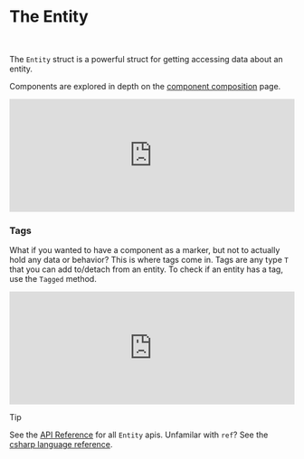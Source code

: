 # The Entity

<br/>

The `Entity` struct is a powerful struct for getting accessing data about an entity.

Components are explored in depth on the [component composition](/cookbook/component-composition.html) page.

<iframe src="https://itsbuggingme.github.io/InteractiveDocHosting/?code=using%20World%20world%20%3D%20new%28%29%3B%0AEntity%20e%20%3D%20world.Create%28new%20Name%28%22Ryland%20Grace%22%29%2C%20new%20Occupation%28%22Teacher%22%29%29%3B%0A%0AConsole.WriteLine%28%22Old%20Job%3A%20%22%20%2B%20e.Get%3COccupation%3E%28%29.Title%29%3B%0A%0A%2F%2F%20ref%20is%20used%20so%20we%20can%20modify%20the%20struct%20in%20memory%0A%2F%2F%20otherwise%2C%20we%20would%20be%20only%20modifying%20a%20copy%0Aref%20Occupation%20job%20%3D%20ref%20e.Get%3COccupation%3E%28%29%3B%0Ajob.Title%20%3D%20%22Researcher%22%3B%0A%0AConsole.WriteLine%28%22New%20Job%3A%20%22%20%2B%20e.Get%3COccupation%3E%28%29.Title%29%3B%0A%0Arecord%20struct%20Name%28string%20Value%29%3B%0Arecord%20struct%20Occupation%28string%20Title%29%3B&spans=5%7Ckeyword%7C1%7Cwhitespace%7C5%7Cclass-name%7C1%7Cwhitespace%7C5%7Clocal-name%7C1%7Cwhitespace%7C1%7Coperator%7C1%7Cwhitespace%7C3%7Ckeyword%7C1%7Cpunctuation%7C1%7Cpunctuation%7C1%7Cpunctuation%7C1%7Cwhitespace%7C6%7Cstruct-name%7C1%7Cwhitespace%7C1%7Clocal-name%7C1%7Cwhitespace%7C1%7Coperator%7C1%7Cwhitespace%7C5%7Clocal-name%7C1%7Coperator%7C6%7Cmethod-name%7C1%7Cpunctuation%7C3%7Ckeyword%7C1%7Cwhitespace%7C4%7Crecord-struct-name%7C1%7Cpunctuation%7C14%7Cstring%7C1%7Cpunctuation%7C1%7Cpunctuation%7C1%7Cwhitespace%7C3%7Ckeyword%7C1%7Cwhitespace%7C10%7Crecord-struct-name%7C1%7Cpunctuation%7C9%7Cstring%7C1%7Cpunctuation%7C1%7Cpunctuation%7C1%7Cpunctuation%7C2%7Cwhitespace%7C7%7Cclass-name%7C1%7Coperator%7C9%7Cmethod-name%7C1%7Cpunctuation%7C11%7Cstring%7C1%7Cwhitespace%7C1%7Coperator%7C1%7Cwhitespace%7C1%7Clocal-name%7C1%7Coperator%7C3%7Cmethod-name%7C1%7Cpunctuation%7C10%7Crecord-struct-name%7C1%7Cpunctuation%7C1%7Cpunctuation%7C1%7Cpunctuation%7C1%7Coperator%7C5%7Cproperty-name%7C1%7Cpunctuation%7C1%7Cpunctuation%7C2%7Cwhitespace%7C52%7Ccomment%7C1%7Cwhitespace%7C47%7Ccomment%7C1%7Cwhitespace%7C3%7Ckeyword%7C1%7Cwhitespace%7C10%7Crecord-struct-name%7C1%7Cwhitespace%7C3%7Clocal-name%7C1%7Cwhitespace%7C1%7Coperator%7C1%7Cwhitespace%7C3%7Ckeyword%7C1%7Cwhitespace%7C1%7Clocal-name%7C1%7Coperator%7C3%7Cmethod-name%7C1%7Cpunctuation%7C10%7Crecord-struct-name%7C1%7Cpunctuation%7C1%7Cpunctuation%7C1%7Cpunctuation%7C1%7Cpunctuation%7C1%7Cwhitespace%7C3%7Clocal-name%7C1%7Coperator%7C5%7Cproperty-name%7C1%7Cwhitespace%7C1%7Coperator%7C1%7Cwhitespace%7C12%7Cstring%7C1%7Cpunctuation%7C2%7Cwhitespace%7C7%7Cclass-name%7C1%7Coperator%7C9%7Cmethod-name%7C1%7Cpunctuation%7C11%7Cstring%7C1%7Cwhitespace%7C1%7Coperator%7C1%7Cwhitespace%7C1%7Clocal-name%7C1%7Coperator%7C3%7Cmethod-name%7C1%7Cpunctuation%7C10%7Crecord-struct-name%7C1%7Cpunctuation%7C1%7Cpunctuation%7C1%7Cpunctuation%7C1%7Coperator%7C5%7Cproperty-name%7C1%7Cpunctuation%7C1%7Cpunctuation%7C2%7Cwhitespace%7C6%7Ckeyword%7C1%7Cwhitespace%7C6%7Ckeyword%7C1%7Cwhitespace%7C4%7Crecord-struct-name%7C1%7Cpunctuation%7C6%7Ckeyword%7C1%7Cwhitespace%7C5%7Cparameter-name%7C1%7Cpunctuation%7C1%7Cpunctuation%7C1%7Cwhitespace%7C6%7Ckeyword%7C1%7Cwhitespace%7C6%7Ckeyword%7C1%7Cwhitespace%7C10%7Crecord-struct-name%7C1%7Cpunctuation%7C6%7Ckeyword%7C1%7Cwhitespace%7C5%7Cparameter-name%7C1%7Cpunctuation%7C1%7Cpunctuation&output=Old%20Job%3A%20Teacher%0ANew%20Job%3A%20Researcher%0A" onload='javascript:(function(o){window.addEventListener("message", function(event){if(event.data.type=="setHeight"){o.style.height=event.data.height+"px";}});}(this));' style="height:200px;width:100%;border:none;overflow:hidden;"></iframe>

### Tags

What if you wanted to have a component as a marker, but not to actually hold any data or behavior? This is where tags come in. Tags are any type `T` that you can add to/detach from an entity. To check if an entity has a tag, use the `Tagged` method.

<iframe src="https://itsbuggingme.github.io/InteractiveDocHosting/?code=using%20World%20world%20%3D%20new%28%29%3B%0AEntity%20e%20%3D%20world.Create%28%29%3B%0Ae.Tag%3CMyTag%3E%28%29%3B%0AConsole.WriteLine%28e.Tagged%3CMyTag%3E%28%29%29%3B%0A%0Ae.Detach%3CMyTag%3E%28%29%3B%0AConsole.WriteLine%28e.Tagged%3CMyTag%3E%28%29%29%3B%0A%0Astruct%20MyTag%3B&spans=5%7Ckeyword%7C1%7Cwhitespace%7C5%7Cclass-name%7C1%7Cwhitespace%7C5%7Clocal-name%7C1%7Cwhitespace%7C1%7Coperator%7C1%7Cwhitespace%7C3%7Ckeyword%7C1%7Cpunctuation%7C1%7Cpunctuation%7C1%7Cpunctuation%7C1%7Cwhitespace%7C6%7Cstruct-name%7C1%7Cwhitespace%7C1%7Clocal-name%7C1%7Cwhitespace%7C1%7Coperator%7C1%7Cwhitespace%7C5%7Clocal-name%7C1%7Coperator%7C6%7Cmethod-name%7C1%7Cpunctuation%7C1%7Cpunctuation%7C1%7Cpunctuation%7C1%7Cwhitespace%7C1%7Clocal-name%7C1%7Coperator%7C3%7Cmethod-name%7C1%7Cpunctuation%7C5%7Cstruct-name%7C1%7Cpunctuation%7C1%7Cpunctuation%7C1%7Cpunctuation%7C1%7Cpunctuation%7C1%7Cwhitespace%7C7%7Cclass-name%7C1%7Coperator%7C9%7Cmethod-name%7C1%7Cpunctuation%7C1%7Clocal-name%7C1%7Coperator%7C6%7Cmethod-name%7C1%7Cpunctuation%7C5%7Cstruct-name%7C1%7Cpunctuation%7C1%7Cpunctuation%7C1%7Cpunctuation%7C1%7Cpunctuation%7C1%7Cpunctuation%7C2%7Cwhitespace%7C1%7Clocal-name%7C1%7Coperator%7C6%7Cmethod-name%7C1%7Cpunctuation%7C5%7Cstruct-name%7C1%7Cpunctuation%7C1%7Cpunctuation%7C1%7Cpunctuation%7C1%7Cpunctuation%7C1%7Cwhitespace%7C7%7Cclass-name%7C1%7Coperator%7C9%7Cmethod-name%7C1%7Cpunctuation%7C1%7Clocal-name%7C1%7Coperator%7C6%7Cmethod-name%7C1%7Cpunctuation%7C5%7Cstruct-name%7C1%7Cpunctuation%7C1%7Cpunctuation%7C1%7Cpunctuation%7C1%7Cpunctuation%7C1%7Cpunctuation%7C2%7Cwhitespace%7C6%7Ckeyword%7C1%7Cwhitespace%7C5%7Cstruct-name%7C1%7Cpunctuation&output=True%0AFalse%0A" onload='javascript:(function(o){window.addEventListener("message", function(event){if(event.data.type=="setHeight1"){o.style.height=event.data.height+"px";}});}(this));' style="height:200px;width:100%;border:none;overflow:hidden;"></iframe>

> [!TIP]
> See the [API Reference](/api/Frent.Entity.html) for all `Entity` apis.
> Unfamilar with `ref`? See the [csharp language reference](https://learn.microsoft.com/en-us/dotnet/csharp/language-reference/keywords/ref).

